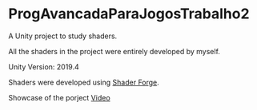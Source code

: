 # ProgAvancadaParaJogosTrabalho2
A Unity project to study shaders.

All the shaders in the project were entirely developed by myself.

Unity Version: 2019.4

Shaders were developed using [Shader Forge](https://acegikmo.com/shaderforge/nodes/).

Showcase of the porject
[Video](https://www.youtube.com/watch?v=spFC2-ojLo0)
